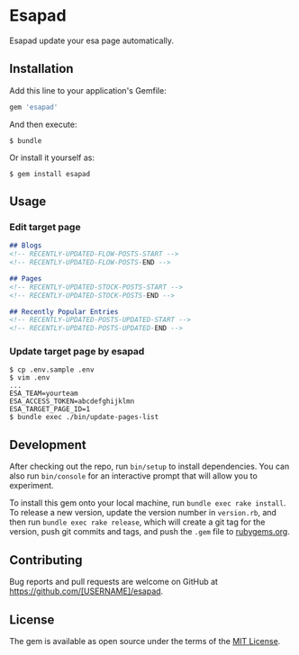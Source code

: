 # Esapad

Esapad update your esa page automatically.

## Installation

Add this line to your application's Gemfile:

```ruby
gem 'esapad'
```

And then execute:

    $ bundle

Or install it yourself as:

    $ gem install esapad

## Usage
### Edit target page
```markdown
## Blogs
<!-- RECENTLY-UPDATED-FLOW-POSTS-START -->
<!-- RECENTLY-UPDATED-FLOW-POSTS-END -->

## Pages
<!-- RECENTLY-UPDATED-STOCK-POSTS-START -->
<!-- RECENTLY-UPDATED-STOCK-POSTS-END -->

## Recently Popular Entries
<!-- RECENTLY-UPDATED-POSTS-UPDATED-START -->
<!-- RECENTLY-UPDATED-POSTS-UPDATED-END -->
```

### Update target page by esapad
```
$ cp .env.sample .env
$ vim .env
...
ESA_TEAM=yourteam
ESA_ACCESS_TOKEN=abcdefghijklmn
ESA_TARGET_PAGE_ID=1
$ bundle exec ./bin/update-pages-list
```

## Development

After checking out the repo, run `bin/setup` to install dependencies. You can also run `bin/console` for an interactive prompt that will allow you to experiment.

To install this gem onto your local machine, run `bundle exec rake install`. To release a new version, update the version number in `version.rb`, and then run `bundle exec rake release`, which will create a git tag for the version, push git commits and tags, and push the `.gem` file to [rubygems.org](https://rubygems.org).

## Contributing

Bug reports and pull requests are welcome on GitHub at https://github.com/[USERNAME]/esapad.


## License

The gem is available as open source under the terms of the [MIT License](http://opensource.org/licenses/MIT).


